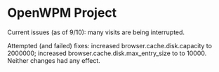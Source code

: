 # OpenWPM Project
Current issues (as of 9/10): many visits are being interrupted.

Attempted (and failed) fixes: increased browser.cache.disk.capacity to 2000000; increased browser.cache.disk.max_entry_size to to 10000. Neither changes had any effect.
